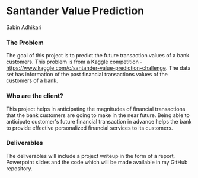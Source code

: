 # Santander Value Prediction 
Sabin Adhikari

### The Problem
The goal of this project is to predict the future transaction values of a bank customers. 
This problem is from a Kaggle competition - https://www.kaggle.com/c/santander-value-prediction-challenge. The data set has information
of the past financial transactions values of the customers of a bank. 
### Who are the client?
 This project helps in anticipating the magnitudes of financial transactions that the bank customers are going to make in the near future.
 Being able to anticipate
 customer's future financial transaction in advance helps the bank to provide effective personalized financial services to its customers.
 
 ### Deliverables
 The deliverables will include a project writeup in the form of a report, Powerpoint slides and the code which will be made available in my GitHub repository.
